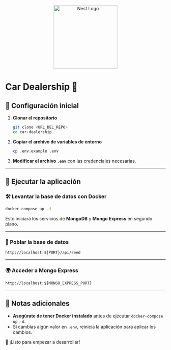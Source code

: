 <p align="center">
  <a href="http://nestjs.com/" target="blank"><img src="https://nestjs.com/img/logo-small.svg" width="200" alt="Nest Logo" /></a>
</p>

# Car Dealership 🚗

## 📌 Configuración inicial

1. **Clonar el repositorio**  
   ```sh
   git clone <URL_DEL_REPO>
   cd car-dealership
   ```

2. **Copiar el archivo de variables de entorno**  
   ```sh
   cp .env.example .env
   ```

3. **Modificar el archivo `.env`** con las credenciales necesarias.

---

## 🚀 Ejecutar la aplicación

### 🛠️ Levantar la base de datos con Docker  
```sh
docker-compose up -d
```

Esto iniciará los servicios de **MongoDB** y **Mongo Express** en segundo plano.

---

### 🔄 Poblar la base de datos  
```
http://localhost:${PORT}/api/seed
```

---

### 🌍 Acceder a Mongo Express  
```
http://localhost:${MONGO_EXPRESS_PORT}
```

---

## 📜 Notas adicionales  
- **Asegúrate de tener Docker instalado** antes de ejecutar `docker-compose up -d`.  
- Si cambias algún valor en `.env`, reinicia la aplicación para aplicar los cambios.  

🚀 ¡Listo para empezar a desarrollar!


